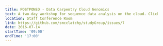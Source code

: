 ```yaml
---
title: POSTPONED - Data Carpentry Cloud Genomics
text: A two-day workshop for sequence data analysis on the cloud. Click link above for software requirements. Beginners welcome.
location: Staff Conference Room
link: https://github.com/smcclatchy/studyGroup/issues/7
date: 2016-07-14
startTime: '09:00'
endTime: '17:00'
---
```

